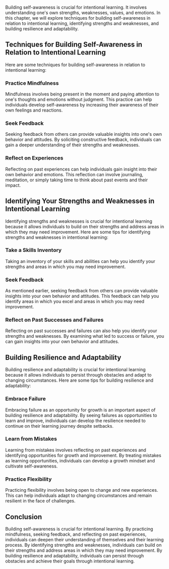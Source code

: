 
Building self-awareness is crucial for intentional learning. It involves understanding one's own strengths, weaknesses, values, and emotions. In this chapter, we will explore techniques for building self-awareness in relation to intentional learning, identifying strengths and weaknesses, and building resilience and adaptability.

Techniques for Building Self-Awareness in Relation to Intentional Learning
--------------------------------------------------------------------------

Here are some techniques for building self-awareness in relation to intentional learning:

### Practice Mindfulness

Mindfulness involves being present in the moment and paying attention to one's thoughts and emotions without judgment. This practice can help individuals develop self-awareness by increasing their awareness of their own feelings and reactions.

### Seek Feedback

Seeking feedback from others can provide valuable insights into one's own behavior and attitudes. By soliciting constructive feedback, individuals can gain a deeper understanding of their strengths and weaknesses.

### Reflect on Experiences

Reflecting on past experiences can help individuals gain insight into their own behavior and emotions. This reflection can involve journaling, meditation, or simply taking time to think about past events and their impact.

Identifying Your Strengths and Weaknesses in Intentional Learning
-----------------------------------------------------------------

Identifying strengths and weaknesses is crucial for intentional learning because it allows individuals to build on their strengths and address areas in which they may need improvement. Here are some tips for identifying strengths and weaknesses in intentional learning:

### Take a Skills Inventory

Taking an inventory of your skills and abilities can help you identify your strengths and areas in which you may need improvement.

### Seek Feedback

As mentioned earlier, seeking feedback from others can provide valuable insights into your own behavior and attitudes. This feedback can help you identify areas in which you excel and areas in which you may need improvement.

### Reflect on Past Successes and Failures

Reflecting on past successes and failures can also help you identify your strengths and weaknesses. By examining what led to success or failure, you can gain insights into your own behavior and attitudes.

Building Resilience and Adaptability
------------------------------------

Building resilience and adaptability is crucial for intentional learning because it allows individuals to persist through obstacles and adapt to changing circumstances. Here are some tips for building resilience and adaptability:

### Embrace Failure

Embracing failure as an opportunity for growth is an important aspect of building resilience and adaptability. By seeing failures as opportunities to learn and improve, individuals can develop the resilience needed to continue on their learning journey despite setbacks.

### Learn from Mistakes

Learning from mistakes involves reflecting on past experiences and identifying opportunities for growth and improvement. By treating mistakes as learning opportunities, individuals can develop a growth mindset and cultivate self-awareness.

### Practice Flexibility

Practicing flexibility involves being open to change and new experiences. This can help individuals adapt to changing circumstances and remain resilient in the face of challenges.

Conclusion
----------

Building self-awareness is crucial for intentional learning. By practicing mindfulness, seeking feedback, and reflecting on past experiences, individuals can deepen their understanding of themselves and their learning process. By identifying strengths and weaknesses, individuals can build on their strengths and address areas in which they may need improvement. By building resilience and adaptability, individuals can persist through obstacles and achieve their goals through intentional learning.

